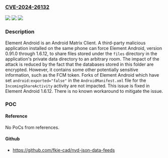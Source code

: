 ### [CVE-2024-26132](https://cve.mitre.org/cgi-bin/cvename.cgi?name=CVE-2024-26132)
![](https://img.shields.io/static/v1?label=Product&message=element-android&color=blue)
![](https://img.shields.io/static/v1?label=Version&message=%3E%3D%200.91.0%2C%20%3C%201.6.12%20&color=brightgreen)
![](https://img.shields.io/static/v1?label=Vulnerability&message=CWE-200%3A%20Exposure%20of%20Sensitive%20Information%20to%20an%20Unauthorized%20Actor&color=brightgreen)

### Description

Element Android is an Android Matrix Client. A third-party malicious application installed on the same phone can force Element Android, version 0.91.0 through 1.6.12, to share files stored under the `files` directory in the application's private data directory to an arbitrary room. The impact of the attack is reduced by the fact that the databases stored in this folder are encrypted. However, it contains some other potentially sensitive information, such as the FCM token. Forks of Element Android which have set `android:exported="false"` in the `AndroidManifest.xml` file for the `IncomingShareActivity` activity are not impacted. This issue is fixed in Element Android 1.6.12. There is no known workaround to mitigate the issue.

### POC

#### Reference
No PoCs from references.

#### Github
- https://github.com/fkie-cad/nvd-json-data-feeds

